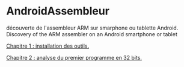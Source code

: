 # AndroidAssembleur
découverte de l'assembleur ARM sur smarphone ou tablette Android. Discovery of the ARM assembler on an Android smartphone or tablet

[Chapitre 1 : installation des outils.](https://github.com/vincentARM/AndroidAssembleur/tree/main/Chapitre001)

[Chapitre 2 : analyse du premier programme en 32 bits.](https://github.com/vincentARM/AndroidAssembleur/tree/main/Chapitre002/32bits)

